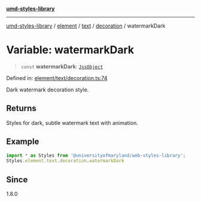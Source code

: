 [**umd-styles-library**](../../../../../../README.md)

***

[umd-styles-library](../../../../../../modules.md) / [element](../../../../../README.md) / [text](../../../README.md) / [decoration](../README.md) / watermarkDark

# Variable: watermarkDark

> `const` **watermarkDark**: [`JssObject`](../../../../../../utilities/namespaces/transform/type-aliases/JssObject.md)

Defined in: [element/text/decoration.ts:74](https://github.com/UMD-Digital/design-system/blob/8021d9898368f604bce452fe4dde6fae3a0578fd/packages/styles/source/element/text/decoration.ts#L74)

Dark watermark decoration style.

## Returns

Styles for dark, subtle watermark text with animation.

## Example

```typescript
import * as Styles from '@universityofmaryland/web-styles-library';
Styles.element.text.decoration.watermarkDark
```

## Since

1.8.0

